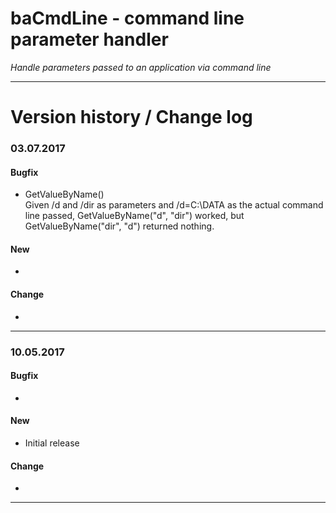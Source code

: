 # baCmdLine - command line parameter handler
_Handle parameters passed to an application via command line_

---


# Version history / Change log
### 03.07.2017
#### Bugfix

- GetValueByName()    
Given /d and /dir as parameters and /d=C:\DATA as the actual command line passed, GetValueByName("d", "dir") worked, but GetValueByName("dir", "d") returned nothing.

#### New

-     

#### Change

-    

---

### 10.05.2017
#### Bugfix

-    

#### New

- Initial release    

#### Change

-    

---
